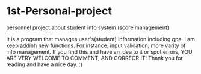# 1st-Personal-project
personnel project about student info system (score management)

It is a program that manages user's(student) information including gpa.
I am keep addinh new functions. For instance, input validation, more varity of info management.
If you find this and have an idea to it or spot errors, YOU ARE VERY WELCOME TO COMMENT, AND CORRECR IT!
Thank you for reading and have a nice day. :)
